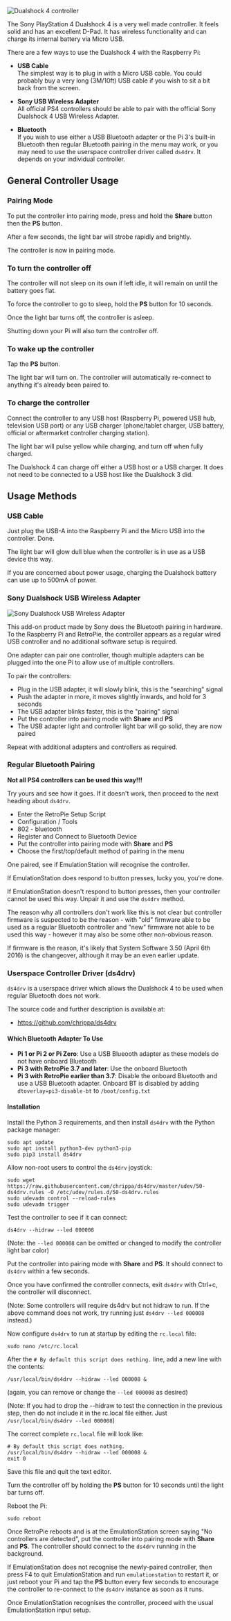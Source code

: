 ![Dualshock 4 controller](http://i.imgur.com/YgFJL00.jpg)

The Sony PlayStation 4 Dualshock 4 is a very well made controller. It feels solid and has an excellent D-Pad. It has wireless functionality and can charge its internal battery via Micro USB.

There are a few ways to use the Dualshock 4 with the Raspberry Pi:

* **USB Cable**  
    The simplest way is to plug in with a Micro USB cable. You could probably buy a very long (3M/10ft) USB cable if you wish to sit a bit back from the screen.

* **Sony USB Wireless Adapter**  
    All official PS4 controllers should be able to pair with the official Sony Dualshock 4 USB Wireless Adapter.

* **Bluetooth**  
    If you wish to use either a USB Bluetooth adapter or the Pi 3's built-in Bluetooth then regular Bluetooth pairing in the menu may work, or you may need to use the userspace controller driver called `ds4drv`. It depends on your individual controller.

## General Controller Usage

### Pairing Mode

To put the controller into pairing mode, press and hold the **Share** button then the **PS** button.

After a few seconds, the light bar will strobe rapidly and brightly.

The controller is now in pairing mode.

### To turn the controller off

The controller will not sleep on its own if left idle, it will remain on until the battery goes flat.

To force the controller to go to sleep, hold the **PS** button for 10 seconds.

Once the light bar turns off, the controller is asleep.

Shutting down your Pi will also turn the controller off.

### To wake up the controller

Tap the **PS** button.

The light bar will turn on. The controller will automatically re-connect to anything it's already been paired to.

### To charge the controller

Connect the controller to any USB host (Raspberry Pi, powered USB hub, television USB port) or any USB charger (phone/tablet charger, USB battery, official or aftermarket controller charging station).

The light bar will pulse yellow while charging, and turn off when fully charged.

The Dualshock 4 can charge off either a USB host or a USB charger. It does not need to be connected to a USB host like the Dualshock 3 did.

## Usage Methods

### USB Cable

Just plug the USB-A into the Raspberry Pi and the Micro USB into the controller. Done.

The light bar will glow dull blue when the controller is in use as a USB device this way.

If you are concerned about power usage, charging the Dualshock battery can use up to 500mA of power.

### Sony Dualshock USB Wireless Adapter

![Sony Dualshock USB Wireless Adapter](http://i.imgur.com/r1ux66d.jpg)

This add-on product made by Sony does the Bluetooth pairing in hardware. To the Raspberry Pi and RetroPie, the controller appears as a regular wired USB controller and no additional software setup is required.

One adapter can pair one controller, though multiple adapters can be plugged into the one Pi to allow use of multiple controllers.

To pair the controllers:

* Plug in the USB adapter, it will slowly blink, this is the "searching" signal
* Push the adapter in more, it moves slightly inwards, and hold for 3 seconds
* The USB adapter blinks faster, this is the "pairing" signal
* Put the controller into pairing mode with **Share** and **PS**
* The USB adapter light and controller light bar will go solid, they are now paired

Repeat with additional adapters and controllers as required.

### Regular Bluetooth Pairing

**Not all PS4 controllers can be used this way!!!**

Try yours and see how it goes. If it doesn't work, then proceed to the next heading about `ds4drv`.

* Enter the RetroPie Setup Script
* Configuration / Tools
* 802 - bluetooth
* Register and Connect to Bluetooth Device
* Put the controller into pairing mode with **Share** and **PS**
* Choose the first/top/default method of pairing in the menu

One paired, see if EmulationStation will recognise the controller.

If EmulationStation does respond to button presses, lucky you, you're done.

If EmulationStation doesn't respond to button presses, then your controller cannot be used this way. Unpair it and use the `ds4drv` method.

The reason why all controllers don't work like this is not clear but controller firmware is suspected to be the reason - with "old" firmware able to be used as a regular Bluetooth controller and "new" firmware not able to be used this way - however it may also be some other non-obvious reason.

If firmware is the reason, it's likely that System Software 3.50 (April 6th 2016) is the changeover, although it may be an even earlier update.

### Userspace Controller Driver (ds4drv)

`ds4drv` is a userspace driver which allows the Dualshock 4 to be used when regular Bluetooth does not work.

The source code and further description is available at:

* https://github.com/chrippa/ds4drv

#### Which Bluetooth Adapter To Use

* **Pi 1 or Pi 2 or Pi Zero**: Use a USB Blueooth adapter as these models do not have onboard Bluetooth
* **Pi 3 with RetroPie 3.7 and later**: Use the onboard Bluetooth
* **Pi 3 with RetroPie earlier than 3.7**: Disable the onboard Bluetooth and use a USB Bluetooth adapter. Onboard BT is disabled by adding `dtoverlay=pi3-disable-bt` to `/boot/config.txt`

#### Installation

Install the Python 3 requirements, and then install `ds4drv` with the Python package manager:

~~~
sudo apt update
sudo apt install python3-dev python3-pip
sudo pip3 install ds4drv
~~~

Allow non-root users to control the `ds4drv` joystick:

~~~
sudo wget https://raw.githubusercontent.com/chrippa/ds4drv/master/udev/50-ds4drv.rules -O /etc/udev/rules.d/50-ds4drv.rules
sudo udevadm control --reload-rules
sudo udevadm trigger
~~~

Test the controller to see if it can connect:

~~~
ds4drv --hidraw --led 000008
~~~

(Note: the `--led 000008` can be omitted or changed to modify the controller light bar color)

Put the controller into pairing mode with **Share** and **PS**. It should connect to `ds4drv` within a few seconds.

Once you have confirmed the controller connects, exit `ds4drv` with Ctrl+c, the controller will disconnect.

(Note: Some controllers will require ds4drv but not hidraw to run. If the above command does not work, try running just `ds4drv --led 000008` instead.)

Now configure `ds4drv` to run at startup by editing the `rc.local` file:

~~~
sudo nano /etc/rc.local
~~~
    
After the `# By default this script does nothing.` line, add a new line with the contents:

~~~
/usr/local/bin/ds4drv --hidraw --led 000008 &
~~~

(again, you can remove or change the `--led 000008` as desired)

(Note: If you had to drop the --hidraw to test the connection in the previous step, then do not include it in the rc.local file either. Just `/usr/local/bin/ds4drv --led 000008`)

The correct complete `rc.local` file will look like:

~~~
# By default this script does nothing.
/usr/local/bin/ds4drv --hidraw --led 000008 &
exit 0
~~~

Save this file and quit the text editor.

Turn the controller off by holding the **PS** button for 10 seconds until the light bar turns off.

Reboot the Pi:

~~~
sudo reboot
~~~

Once RetroPie reboots and is at the EmulationStation screen saying "No controllers are detected", put the controller into pairing mode with **Share** and **PS**. The controller should connect to the `ds4drv` running in the background.

If EmulationStation does not recognise the newly-paired controller, then press F4 to quit EmulationStation and run `emulationstation` to restart it, or just reboot your Pi and tap the **PS** button every few seconds to encourage the controller to re-connect to the `ds4drv` instance as soon as it runs.

Once EmulationStation recognises the controller, proceed with the usual EmulationStation input setup.